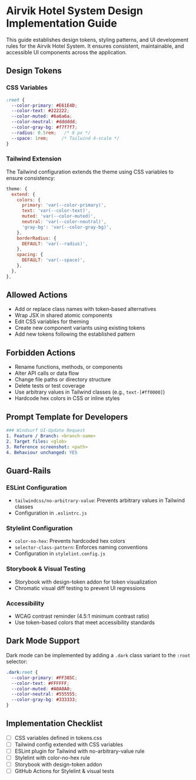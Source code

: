 # Airvik Hotel System Design Implementation Guide

This guide establishes design tokens, styling patterns, and UI development rules for the Airvik Hotel System. It ensures consistent, maintainable, and accessible UI components across the application.

## Design Tokens

### CSS Variables

```css
:root {
  --color-primary: #E61E4D;
  --color-text: #222222;
  --color-muted: #6a6a6a;
  --color-neutral: #dddddd;
  --color-gray-bg: #f7f7f7;
  --radius: 0.5rem;   /* 8 px */
  --space: 1rem;     /* Tailwind 4-scale */
}
```

### Tailwind Extension

The Tailwind configuration extends the theme using CSS variables to ensure consistency:

```javascript
theme: {
  extend: {
    colors: {
      primary: 'var(--color-primary)',
      text: 'var(--color-text)',
      muted: 'var(--color-muted)',
      neutral: 'var(--color-neutral)',
      'gray-bg': 'var(--color-gray-bg)',
    },
    borderRadius: {
      DEFAULT: 'var(--radius)',
    },
    spacing: {
      DEFAULT: 'var(--space)',
    },
  },
},
```

## Allowed Actions

- Add or replace class names with token-based alternatives
- Wrap JSX in shared atomic components
- Edit CSS variables for theming
- Create new component variants using existing tokens
- Add new tokens following the established pattern

## Forbidden Actions

- Rename functions, methods, or components
- Alter API calls or data flow
- Change file paths or directory structure
- Delete tests or test coverage
- Use arbitrary values in Tailwind classes (e.g., `text-[#ff0000]`)
- Hardcode hex colors in CSS or inline styles

## Prompt Template for Developers

```yaml
### Windsurf UI-Update Request
1. Feature / Branch: <branch-name>
2. Target files: <glob>
3. Reference screenshot: <path>
4. Behaviour unchanged: YES
```

## Guard-Rails

### ESLint Configuration

- `tailwindcss/no-arbitrary-value`: Prevents arbitrary values in Tailwind classes
- Configuration in `.eslintrc.js`

### Stylelint Configuration

- `color-no-hex`: Prevents hardcoded hex colors
- `selector-class-pattern`: Enforces naming conventions
- Configuration in `stylelint.config.js`

### Storybook & Visual Testing

- Storybook with design-token addon for token visualization
- Chromatic visual diff testing to prevent UI regressions

### Accessibility

- WCAG contrast reminder (4.5:1 minimum contrast ratio)
- Use token-based colors that meet accessibility standards

## Dark Mode Support

Dark mode can be implemented by adding a `.dark` class variant to the `:root` selector:

```css
.dark:root {
  --color-primary: #FF385C;
  --color-text: #FFFFFF;
  --color-muted: #A0A0A0;
  --color-neutral: #555555;
  --color-gray-bg: #333333;
}
```

## Implementation Checklist

- [ ] CSS variables defined in tokens.css
- [ ] Tailwind config extended with CSS variables
- [ ] ESLint plugin for Tailwind with no-arbitrary-value rule
- [ ] Stylelint with color-no-hex rule
- [ ] Storybook with design-token addon
- [ ] GitHub Actions for Stylelint & visual tests
